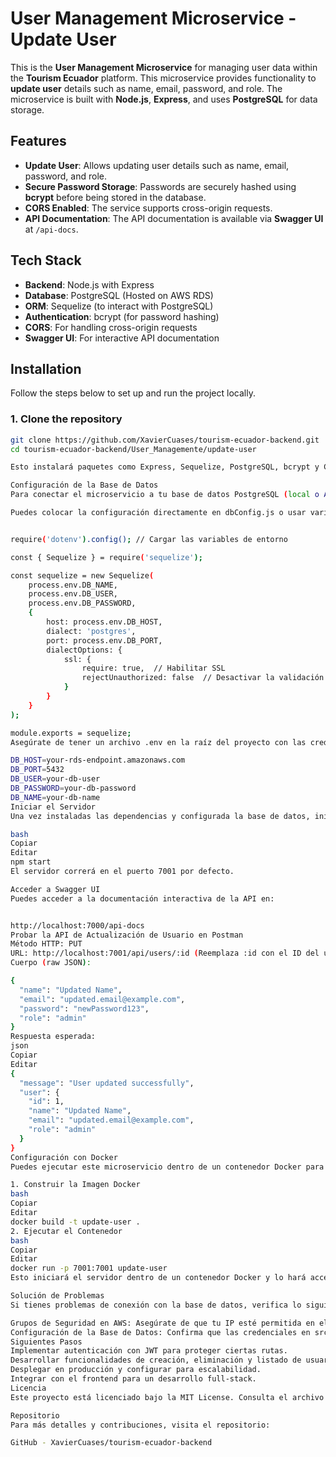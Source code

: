 # User Management Microservice - Update User

This is the **User Management Microservice** for managing user data within the **Tourism Ecuador** platform. This microservice provides functionality to **update user** details such as name, email, password, and role. The microservice is built with **Node.js**, **Express**, and uses **PostgreSQL** for data storage.

## Features

- **Update User**: Allows updating user details such as name, email, password, and role.
- **Secure Password Storage**: Passwords are securely hashed using **bcrypt** before being stored in the database.
- **CORS Enabled**: The service supports cross-origin requests.
- **API Documentation**: The API documentation is available via **Swagger UI** at `/api-docs`.

## Tech Stack

- **Backend**: Node.js with Express
- **Database**: PostgreSQL (Hosted on AWS RDS)
- **ORM**: Sequelize (to interact with PostgreSQL)
- **Authentication**: bcrypt (for password hashing)
- **CORS**: For handling cross-origin requests
- **Swagger UI**: For interactive API documentation

## Installation

Follow the steps below to set up and run the project locally.

### 1. Clone the repository

```bash
git clone https://github.com/XavierCuases/tourism-ecuador-backend.git
cd tourism-ecuador-backend/User_Managemente/update-user

Esto instalará paquetes como Express, Sequelize, PostgreSQL, bcrypt y CORS.

Configuración de la Base de Datos
Para conectar el microservicio a tu base de datos PostgreSQL (local o AWS RDS), abre el archivo src/config/dbConfig.js y verifica que contenga las credenciales correctas.

Puedes colocar la configuración directamente en dbConfig.js o usar variables de entorno para los datos sensibles:


require('dotenv').config(); // Cargar las variables de entorno

const { Sequelize } = require('sequelize');

const sequelize = new Sequelize(
    process.env.DB_NAME,
    process.env.DB_USER,
    process.env.DB_PASSWORD,
    {
        host: process.env.DB_HOST,
        dialect: 'postgres',
        port: process.env.DB_PORT,
        dialectOptions: {
            ssl: {
                require: true,  // Habilitar SSL
                rejectUnauthorized: false  // Desactivar la validación del certificado
            }
        }
    }
);

module.exports = sequelize;
Asegúrate de tener un archivo .env en la raíz del proyecto con las credenciales de la base de datos:

DB_HOST=your-rds-endpoint.amazonaws.com
DB_PORT=5432
DB_USER=your-db-user
DB_PASSWORD=your-db-password
DB_NAME=your-db-name
Iniciar el Servidor
Una vez instaladas las dependencias y configurada la base de datos, inicia el servidor con:

bash
Copiar
Editar
npm start
El servidor correrá en el puerto 7001 por defecto.

Acceder a Swagger UI
Puedes acceder a la documentación interactiva de la API en:


http://localhost:7000/api-docs
Probar la API de Actualización de Usuario en Postman
Método HTTP: PUT
URL: http://localhost:7001/api/users/:id (Reemplaza :id con el ID del usuario a actualizar)
Cuerpo (raw JSON):

{
  "name": "Updated Name",
  "email": "updated.email@example.com",
  "password": "newPassword123",
  "role": "admin"
}
Respuesta esperada:
json
Copiar
Editar
{
  "message": "User updated successfully",
  "user": {
    "id": 1,
    "name": "Updated Name",
    "email": "updated.email@example.com",
    "role": "admin"
  }
}
Configuración con Docker
Puedes ejecutar este microservicio dentro de un contenedor Docker para facilitar su despliegue.

1. Construir la Imagen Docker
bash
Copiar
Editar
docker build -t update-user .
2. Ejecutar el Contenedor
bash
Copiar
Editar
docker run -p 7001:7001 update-user
Esto iniciará el servidor dentro de un contenedor Docker y lo hará accesible en http://localhost:7001.

Solución de Problemas
Si tienes problemas de conexión con la base de datos, verifica lo siguiente:

Grupos de Seguridad en AWS: Asegúrate de que tu IP esté permitida en el grupo de seguridad de RDS.
Configuración de la Base de Datos: Confirma que las credenciales en src/config/dbConfig.js coincidan con las de AWS RDS.
Siguientes Pasos
Implementar autenticación con JWT para proteger ciertas rutas.
Desarrollar funcionalidades de creación, eliminación y listado de usuarios.
Desplegar en producción y configurar para escalabilidad.
Integrar con el frontend para un desarrollo full-stack.
Licencia
Este proyecto está licenciado bajo la MIT License. Consulta el archivo LICENSE para más detalles.

Repositorio
Para más detalles y contribuciones, visita el repositorio:

GitHub - XavierCuases/tourism-ecuador-backend